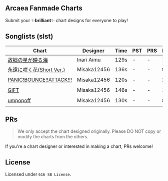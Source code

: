## Arcaea Fanmade Charts

Submit your ✨**brilliant**✨ chart designs for everyone to play!

## Songlists (slst)

| Chart                                      | Designer    | Time | PST | PRS | FTR | BYD | State |
| ------------------------------------------ | ----------- | ---- | --- | --- | --- | --- | ----- |
| [故郷の星が映る海](kokyonohoshi/)             | Inari Aimu  | 129s | -   | -   | 7   | -   | 🚧    |
| [永遠に咲く花(Short Ver.)](eiennisakuhana/)   | Misaka12456 | 136s | -   | -   | 9+  | -   | ✔️  |
| [PANIC!BOUNCE!!ATTACK!!!](panicbounceattack/) | Misaka12456 | 120s | -   | -   | 10+ | -   | ✔️  |
| [GIFT](gift/) | Misaka12456 | 146s | -   | -   | 10  | -   | ✔️  |
| [umpopoff](umpopoff/) | Misaka12456 | 130s | -   | -   | 8  | ?   | ✔️  |

## PRs

> We only accept the chart designed originally.
> Please DO NOT copy or modify the charts from the others.

If you're a chart designer or interested in making a chart,
PRs welcome!

## License

Licensed under `616 SB License`.
